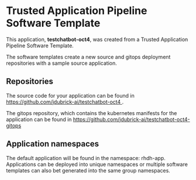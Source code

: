 # Trusted Application Pipeline Software Template

This application, **testchatbot-oct4**, was created from a Trusted Application Pipeline Software Template.

The software templates create a new source and gitops deployment repositories with a sample source application. 

## Repositories

The source code for your application can be found in [https://github.com/jdubrick-ai/testchatbot-oct4 ](https://github.com/jdubrick-ai/testchatbot-oct4 ).
 
The gitops repository, which contains the kubernetes manifests for the application can be found in 
[https://github.com/jdubrick-ai/testchatbot-oct4-gitops ](https://github.com/jdubrick-ai/testchatbot-oct4-gitops ) 

## Application namespaces 

The default application will be found in the namespace: rhdh-app. Applications can be deployed into unique namespaces or multiple software templates can also bet generated into the same group namespaces.  